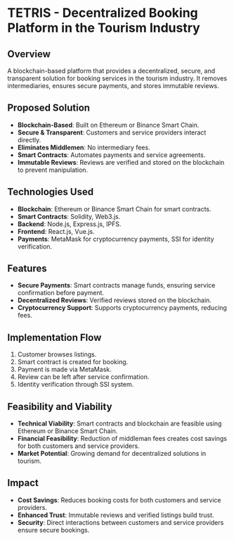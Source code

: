 # TETRIS - Decentralized Booking Platform in the Tourism Industry

## Overview
A blockchain-based platform that provides a decentralized, secure, and transparent solution for booking services in the tourism industry. It removes intermediaries, ensures secure payments, and stores immutable reviews.

## Proposed Solution
- **Blockchain-Based**: Built on Ethereum or Binance Smart Chain.
- **Secure & Transparent**: Customers and service providers interact directly.
- **Eliminates Middlemen**: No intermediary fees.
- **Smart Contracts**: Automates payments and service agreements.
- **Immutable Reviews**: Reviews are verified and stored on the blockchain to prevent manipulation.

## Technologies Used
- **Blockchain**: Ethereum or Binance Smart Chain for smart contracts.
- **Smart Contracts**: Solidity, Web3.js.
- **Backend**: Node.js, Express.js, IPFS.
- **Frontend**: React.js, Vue.js.
- **Payments**: MetaMask for cryptocurrency payments, SSI for identity verification.

## Features
- **Secure Payments**: Smart contracts manage funds, ensuring service confirmation before payment.
- **Decentralized Reviews**: Verified reviews stored on the blockchain.
- **Cryptocurrency Support**: Supports cryptocurrency payments, reducing fees.

## Implementation Flow
1. Customer browses listings.
2. Smart contract is created for booking.
3. Payment is made via MetaMask.
4. Review can be left after service confirmation.
5. Identity verification through SSI system.

## Feasibility and Viability
- **Technical Viability**: Smart contracts and blockchain are feasible using Ethereum or Binance Smart Chain.
- **Financial Feasibility**: Reduction of middleman fees creates cost savings for both customers and service providers.
- **Market Potential**: Growing demand for decentralized solutions in tourism.
  
## Impact
- **Cost Savings**: Reduces booking costs for both customers and service providers.
- **Enhanced Trust**: Immutable reviews and verified listings build trust.
- **Security**: Direct interactions between customers and service providers ensure secure bookings.
